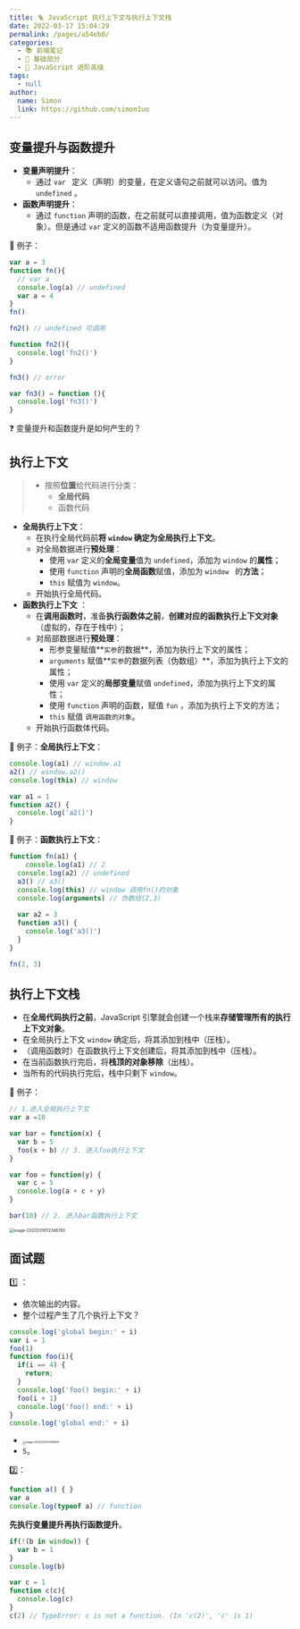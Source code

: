 ```yaml
---
title: 🪜 JavaScript 执行上下文与执行上下文栈
date: 2022-03-17 15:04:29
permalink: /pages/a54eb0/
categories: 
  - 📚 前端笔记
  - 🚶 基础部分
  - 🏃 JavaScript 进阶高级
tags: 
  - null
author: 
  name: Simon
  link: https://github.com/simon1uo
---
```

## 变量提升与函数提升

+ **变量声明提升**：
  + 通过 `var ` 定义（声明）的变量，在定义语句之前就可以访问。值为 `undefined` 。
+ **函数声明提升**：
  + 通过 `function` 声明的函数，在之前就可以直接调用，值为函数定义（对象）。但是通过 `var` 定义的函数不适用函数提升（为变量提升）。



🌰 例子：

```js
var a = 3
function fn(){
  // var a
  console.log(a) // undefined
  var a = 4
}
fn()
```

```js
fn2() // undefined 可调用

function fn2(){
  console.log('fn2()')
}
```

```js
fn3() // error

var fn3() = function (){
  console.log('fn3()')
}
```



:question: 变量提升和函数提升是如何产生的？

## 执行上下文

> + 按照**位置**给代码进行分类：
>   + **全局代码**
>   + 函数代码

+ **全局执行上下文**：
  + 在执行全局代码前**将 `window` 确定为全局执行上下文**。
  + 对全局数据进行**预处理**：
    + 使用 `var` 定义的**全局变量**值为 `undefined`，添加为 `window` 的**属性**；
    + 使用 `function` 声明的**全局函数**赋值，添加为 `window ` 的**方法**；
    + `this` 赋值为 `window`。
  + 开始执行全局代码。
+ **函数执行上下文** ：
  + 在**调用函数时**，准备**执行函数体之前**，**创建对应的函数执行上下文对象**（虚拟的，存在于栈中）；
  + 对局部数据进行**预处理**：
    + 形参变量赋值**`实参`的数据**，添加为执行上下文的属性；
    + `arguments` 赋值**`实参`的数据列表（伪数组）**，添加为执行上下文的属性；
    + 使用 `var` 定义的**局部变量**赋值 `undefined`，添加为执行上下文的属性；
    + 使用 `function` 声明的函数，赋值 `fun` ，添加为执行上下文的方法；
    + `this` 赋值 `调用函数的对象`。
  + 开始执行函数体代码。



🌰 例子：**全局执行上下文**：

```js
console.log(a1) // window.a1
a2() // window.a2()
console.log(this) // window

var a1 = 1
function a2() {
  console.log('a2()')
}
```



🌰 例子：**函数执行上下文**：

```js
function fn(a1) {
	console.log(a1) // 2
  console.log(a2) // undefined
  a3() // a3()
  console.log(this) // window 调用fn()的对象 
  console.log(arguments) // 伪数组(2,3)
  
  var a2 = 3
  function a3() {
    console.log('a3()')
  }
}

fn(2, 3)
```

## 执行上下文栈

+ 在**全局代码执行之前**，JavaScript 引擎就会创建一个栈来**存储管理所有的执行上下文对象**。
+ 在全局执行上下文 `window` 确定后，将其添加到栈中（压栈）。
+ （调用函数时）在函数执行上下文创建后，将其添加到栈中（压栈）。
+ 在当前函数执行完后，将**栈顶的对象移除**（出栈）。
+ 当所有的代码执行完后，栈中只剩下 `window`。



🌰 例子：

```js
// 1.进入全局执行上下文
var a =10

var bar = function(x) {
  var b = 5
  foo(x + b) // 3. 进入foo执行上下文
}

var foo = function(y) {
  var c = 5
  console.log(a + c + y)
}

bar(10) // 2. 进入bar函数执行上下文
```



<img src="https://cdn.jsdelivr.net/gh/simon1uo/image-flow@master/image/7lxBJT.png" alt="image-20220319112348783" style="zoom: 50%;" />



## 面试题



:one: ：

+ 依次输出的内容。
+ 整个过程产生了几个执行上下文？

```js
console.log('global begin:' + i)
var i = 1
foo(1)
function foo(i){
  if(i == 4) {
    return;
  }
  console.log('foo() begin:' + i)
  foo(i + 1) 
  console.log('foo() end:' + i)
}
console.log('global end:' + i)
```



+ <img src="https://cdn.jsdelivr.net/gh/simon1uo/image-flow@master/image/Z73UoI.png" alt="image-20220319131349041" style="zoom:33%;" />
+ `5`。



:two:：

```js
function a() { }
var a
console.log(typeof a) // function
```

**先执行变量提升再执行函数提升**。



```js
if(!(b in window)) {
  var b = 1
}
console.log(b)
```



```js
var c = 1
function c(c){
  console.log(c)
}
c(2) // TypeError: c is not a function. (In 'c(2)', 'c' is 1) 
```

